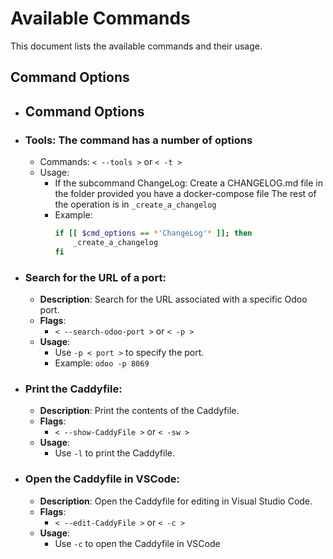 # Available Commands

This document lists the available commands and their usage.

## Command Options
-   ## Command Options

-  ### **Tools**: The command has a number of options
    - Commands: `< --tools >` or `< -t >`
    - Usage: 
        - If the subcommand ChangeLog: Create a CHANGELOG.md file in the folder provided you have a 
        docker-compose file The rest of the operation is in `_create_a_changelog`
        - Example: 
          ```bash 
          if [[ $cmd_options == *'ChangeLog'* ]]; then
              _create_a_changelog
          fi
          ```

-   ### **Search for the URL of a port**: 
    - **Description**: Search for the URL associated with a specific Odoo port.
    - **Flags**: 
      - `< --search-odoo-port >` or `< -p >`
    - **Usage**: 
      - Use `-p < port >` to specify the port.
      - Example: `odoo -p 8069`

-   ### **Print the Caddyfile**:
    - **Description**: Print the contents of the Caddyfile.
    - **Flags**: 
      - `< --show-CaddyFile >` or `< -sw >`
    - **Usage**: 
      - Use `-l` to print the Caddyfile.

-   ### **Open the Caddyfile in VSCode**:
    - **Description**: Open the Caddyfile for editing in Visual Studio Code.
    - **Flags**: 
      - `< --edit-CaddyFile >` or `< -c >`
    - **Usage**: 
      - Use `-c` to open the Caddyfile in VSCode